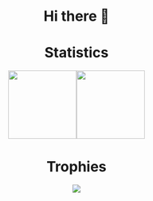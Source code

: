 <div align="center">
  <h1>Hi there 👋</h1>
  <h1>Statistics</h1>
  <img height="137px" src="https://github-readme-stats.vercel.app/api?username=nyrest&show_icons=true&theme=tokyonight&hide_border=true&hide_title=true&border_radius=0&line_height=21&count_private=true&include_all_commits=true" /><img height="137px" src="https://github-readme-stats.vercel.app/api/top-langs/?username=nyrest&layout=compact&theme=tokyonight&hide_title=true&hide_border=true&border_radius=0" />

  <h1>Trophies</h1>
  <img src="https://github-profile-trophy.vercel.app/?username=nyrest&theme=tokyonight&column=7&no-frame=true&margin-w=11">
</div> 
